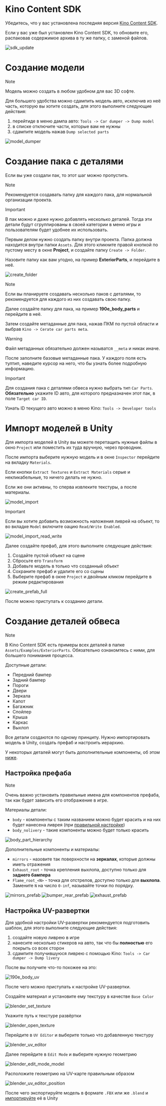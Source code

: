 ﻿# Kino Content SDK

Убедитесь, что у вас установлена последняя версия [Kino Content SDK](https://github.com/trbflxr/kino_content_sdk/releases).

Если у вас уже был установлен Kino Content SDK, то обновите его, распаковав содержимое архива в ту же папку, с заменой файлов.

![sdk_update](../Images/sdk_update.gif)

# Создание модели

> [!NOTE]
> Модель можно создать в любом удобном для вас 3D софте.

Для большего удобства можно сдампить модель авто, исключив из неё часть, которую вы хотите создать, для этого выполните следующие действия:

1. перейтиде в меню дампа авто: `Tools -> Car dumper -> Dump model`
2. в списке отключите части, которые вам не нужны
3. сдампите модель нажав `Dump selected parts`

![model_dumper](../Images/CarParts/model_dumper.png)

# Создание пака с деталями

Если вы уже создали пак, то этот шаг можно пропустить.

> [!NOTE]
> Рекомендуется создавать папку для каждого пака, для нормальной организации проекта.

> [!IMPORTANT]
> В пак можно и даже нужно добавлять несколько деталей. Тогда эти детали будут сгруппированы в своей категории в меню игры и пользователям будет удобнее их использовать.

Первым делом нужно создать папку внутри проекта. Папка должна находится внутри папки `Assets`. Для этого кликните правой кнопкой по пустому месту в окне **Project**, и создайте папку `Create -> Folder`.

Назовите папку как вам угодно, на пример **ExteriorParts**, и перейдите в неё.

![create_folder](../Images/CarParts/create_folder.png)

> [!NOTE]
> Если вы планируете создавать несколько паков с деталями, то рекомендуется для каждого из них создавать свою папку.

Далее создайте папку для пака, на пример **190e_body_parts** и перейдите в неё.

Затем создайте метаданные для пака, нажав ПКМ по пустой области и выбрав `Kino -> Cerate car parts meta`.

> [!WARNING]
> Файл метаданных обязательно должен называтся `__meta` и никак иначе.

После заполните базовые метаданные пака. У каждого поля есть тултип, наведите курсор на него, что бы узнать более подробную информацию.

> [!IMPORTANT]
> Для создания пака с деталями обвеса нужно выбрать тип `Car Parts`. **Обязательно** укажите ID авто, для которого предназначен этот пак, в поле `Target car ID`.
>
> Узнать ID текущего авто можно в меню Kino: `Tools -> Developer tools`

# Импорт моделей в Unity

Для импорта моделей в Unity вы можете перетащить нужные файлы в окно `Project` или поместить их туда вручную, через проводник.

После импорта выберите нужную модель и в окне `Inspector` перейдите на вкладку `Materials`.

Если кнопки `Extract Textures` и `Extract Materials` серые и некликабельные, то ничего делать не нужно.

Если же они активны, то сперва извлеките текстуры, а после материалы.

![model_import](../Images/CarParts/model_import.png)

> [!IMPORTANT]
> Если вы хотите добавить возможность наложения ливрей на объект, то во вкладке `Model` включите оацию `Read/Write Enabled`.

![model_import_read_write](../Images/CarParts/model_import_read_write.png)

Далее создайте префаб, для этого выполните следующие действия:

1. Создайте пустой объект на сцене
2. Сбросьте его `Transform`
3. Добавьте модель в только что созданный объект
4. Сохраните префаб и удалите его со сцены
5. Выберите префаб в окне `Project` и двойным кликом перейдите в режим редактирования

![create_prefab_full](../Images/CarParts/create_prefab_full.gif)

После можно приступать к созданию детали.

# Создание деталей обвеса

> [!NOTE]
> В Kino Content SDK есть примеры всех деталей в папке `Assets/Examples/ExteriorParts`. Обязательно ознакомтесь с ними, для большего понимания процесса.

Доступные детали:

* Передний бампер
* Задний бампер
* Пороги
* Двери
* Зеркала
* Капот
* Багажник
* Спойлер
* Крыша
* Каркас
* Выхлоп

Все детали создаются по одному принципу. Нужно импортировать модель в Unity, создать префаб и настроить иерархию.

У некоторых деталей могут быть дополнительные компоненты, об этом [ниже](#настройка-префаба).

## Настройка префаба

> [!NOTE]
> Очень важно установить правильные имена для компонентов префаба, так как будет зависить его отображение в игре.

Материалы детали:

* `body` - компоненты с таким названием можно будет красить и на них будет нанесена ливрея (при [правильной настройке](#настройка-uv-развертки))
* `body_nolivery` - такие компоненты можно будет только красить

![body_part_hierarchy](../Images/CarParts/body_part_hierarchy.png)

Дополнительные компоненты и материалы:

* `mirrors` - назовите так поверхности на **зеркалах**, которые должны иметь отражения
* `Exhaust_root` - точка крепления выхлопа, доступно только для **заднего бампера**
* `Flame_root_<N>` - точка для отстрелов, доступно только для **выхлопа**. Замените `N` на число `0-inf`, называйте точки по порядку.

![mirrors_prefab](../Images/CarParts/mirrors_prefab.png)
![bumper_rear_prefab](../Images/CarParts/bumper_rear_prefab.png)
![exhaust_prefab](../Images/CarParts/exhaust_prefab.png)

## Настройка UV-развертки

Для удобной настройки UV-развертки рекомендуется подготовить шаблон, для этого выполните следующие действия:

1. создайте новую ливрею в игре
2. нанесите несколько стикеров на авто, так что бы **полностью** его покрыть со всех сторон
3. сдампите получившуюся ливрею с помощью Kino: `Tools -> Car dumper -> Dump livery`

После вы получите что-то похожее на это:

![190e_body_uv](../Images/CarParts/190e_body_uv.png)

После чего можно приступать к настройке UV-развертки.

Создайте материал и установите ему текстуру в качестве `Base Color`

![blender_set_texture](../Images/CarParts/blender_set_texture.png)

Укажите путь к текстуре развёртки

![blender_open_texture](../Images/CarParts/blender_open_texture.png)

Перейдите в `UV Editor` и выберите только что добавленную текстуру

![blender_uv_editor](../Images/CarParts/blender_uv_editor.png)

Далее перейдите в `Edit Mode` и выберите нужную геометрию

![blender_edit_mode_model](../Images/CarParts/blender_edit_mode_model.png)

Расположите геометрию на UV-карте правильным образом

![blender_uv_editor_position](../Images/CarParts/blender_uv_editor_position.png)

После чего экспортируйте модель в формате `.FBX` или же `.blend` и [импортируйте](#импорт-моделей-в-unity) её в Unity